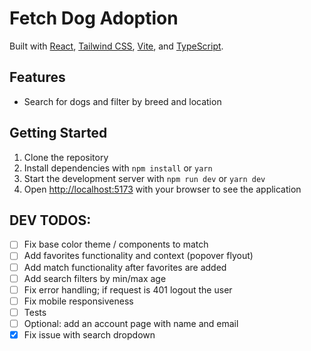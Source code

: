 # Fetch Dog Adoption

Built with [React](https://reactjs.org/), [Tailwind CSS](https://tailwindcss.com/), [Vite](https://vitejs.dev/), and [TypeScript](https://www.typescriptlang.org/).

## Features

- Search for dogs and filter by breed and location

## Getting Started

1. Clone the repository
2. Install dependencies with `npm install` or `yarn`
3. Start the development server with `npm run dev` or `yarn dev`
4. Open [http://localhost:5173](http://localhost:5173) with your browser to see the application

## DEV TODOS:

- [ ] Fix base color theme / components to match
- [ ] Add favorites functionality and context (popover flyout)
- [ ] Add match functionality after favorites are added
- [ ] Add search filters by min/max age
- [ ] Fix error handling; if request is 401 logout the user
- [ ] Fix mobile responsiveness
- [ ] Tests
- [ ] Optional: add an account page with name and email
- [x] Fix issue with search dropdown
